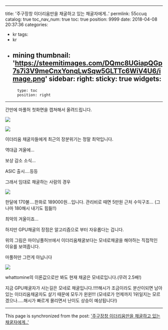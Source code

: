 
---
title: '주구장창 이더리움만을 채굴하고 있는 채굴자에게..'
permlink: 55ccuq
catalog: true
toc_nav_num: true
toc: true
position: 9999
date: 2018-04-08 20:37:36
categories:
- kr
tags:
- kr
- mining
thumbnail: 'https://steemitimages.com/DQmc8UGiapQGp7s7i3V9meCnxYonqLwSqw5GLTTc6WiV4U6/image.png'
sidebar:
    right:
        sticky: true
widgets:
    -
        type: toc
        position: right
---


간만에 마풀허 첫화면을 캡쳐해서 올려드립니다.

![](https://steemitimages.com/DQmc8UGiapQGp7s7i3V9meCnxYonqLwSqw5GLTTc6WiV4U6/image.png)

![](https://steemitimages.com/DQma3D75DMp9HsdjNDUiCWThK5zHtkxLgLdg5Bfx43vsPUA/image.png)

이더리움 채굴자들에게 최근의 장분위기는 정말 최악입니다.

역대급 겨울에...

보상 감소 소식...

ASIC 출시....등등

그래서 임대로 채굴하는 사람의 경우

![](https://steemitimages.com/DQmYvuKwx7V1mnwHQzmeLqteTzvAdv9ryvnNFcbHDnTEkr4/image.png)

한달에 170불....한화로 189000원...입니다. 관리비로 때면 5만원 근처 수익구조...
(그나마 180해시 내기도 힘듦!!)

최악의 겨울이죠...

하지만 GPU채굴의 장점은 알고리즘으로 부터 자유롭다는 겁니다.

위의 그림은 마이닝풀허브에서 이더리움채굴보다는 모네로채굴을 해야하는 직접적인 이유를 보여줍니다.

마풀허만 그런게 아닙니다

![](https://steemitimages.com/DQmS3DWoSSFLrSqYQ2XMKCTCdh8Y6e2GJ72jZWaGYJWLxJk/image.png)

whattomine의 이론값으로만 봐도 현재 채굴은 모네로입니다.(무려 2.5배!)


지금 GPU채굴자가 사는길은 모네로 채굴입니다.!!!!해시가 조금이라도 분산이되면 남아있는 이더리움채굴자도 살기 때문에 모두가 윈윈!!!
(모네로가 언제까지 1위일지는 모르겠으나.....해시가 빠르게 몰리면서 난이도 상승이 예상됩니다!)

- - -

This page is synchronized from the post: ['주구장창 이더리움만을 채굴하고 있는 채굴자에게..'](https://steemit.com/@virus707/55ccuq)
